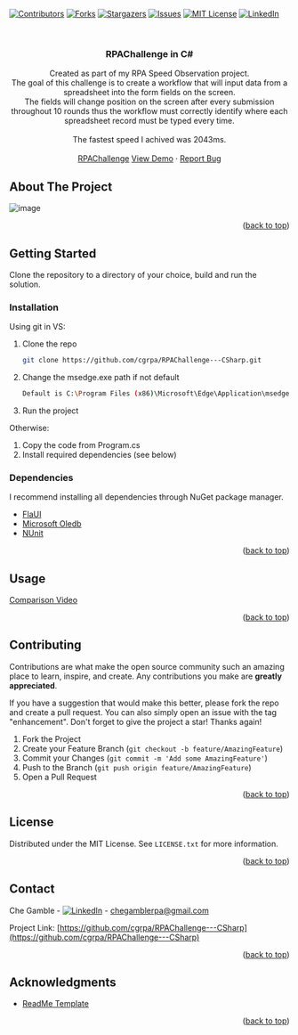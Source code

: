 <!-- Improved compatibility of back to top link: See: https://github.com/othneildrew/Best-README-Template/pull/73 -->
<a name="readme-top"></a>



<!-- PROJECT SHIELDS -->
<!--
*** I'm using markdown "reference style" links for readability.
*** Reference links are enclosed in brackets [ ] instead of parentheses ( ).
*** See the bottom of this document for the declaration of the reference variables
*** for contributors-url, forks-url, etc. This is an optional, concise syntax you may use.
*** https://www.markdownguide.org/basic-syntax/#reference-style-links
-->
[![Contributors][contributors-shield]][contributors-url]
[![Forks][forks-shield]][forks-url]
[![Stargazers][stars-shield]][stars-url]
[![Issues][issues-shield]][issues-url]
[![MIT License][license-shield]][license-url]
[![LinkedIn][linkedin-shield]][linkedin-url]



<br />
<h3 align="center">RPAChallenge in C#</h3>

  <p align="center">
    Created as part of my RPA Speed Observation project.
    <br />
    The goal of this challenge is to create a workflow that will input data from a spreadsheet into the form fields on the screen.
    <br />
    The fields will change position on the screen after every submission throughout 10 rounds thus the workflow must correctly identify where each spreadsheet record must be typed every time.
    <br />
    <br />
    The fastest speed I achived was 2043ms.
    <br />
    <br>
    <a href="https://rpachallenge.com">RPAChallenge</a>
    <a href="https://www.linkedin.com/posts/chegamble_rpa-uipath-rpachallenge-activity-6990601937469505536-nq9U?utm_source=share&utm_medium=member_desktop">View Demo</a>
    ·
    <a href="https://github.com/cgrpa/RPAChallenge---CSharp/issues">Report Bug</a>
   
  </p>
</div>





<!-- ABOUT THE PROJECT -->
## About The Project
![image](https://user-images.githubusercontent.com/95618126/203077722-01f069b8-43f2-4b80-954a-75927b5bfdb7.png)


<p align="right">(<a href="#readme-top">back to top</a>)</p>

<!-- GETTING STARTED -->
## Getting Started

Clone the repository to a directory of your choice, build and run the solution.



### Installation
Using git in VS:
1. Clone the repo
   ```sh
   git clone https://github.com/cgrpa/RPAChallenge---CSharp.git
   ```
2. Change the msedge.exe path if not default
   ```sh
   Default is C:\Program Files (x86)\Microsoft\Edge\Application\msedge.exe
   ```
3. Run the project

Otherwise:
1. Copy the code from Program.cs
2. Install required dependencies (see below)

### Dependencies

I recommend installing all dependencies through NuGet package manager.
* [FlaUI](https://github.com/FlaUI/FlaUI)
* [Microsoft Oledb](System.Data.OleDb)
* [NUnit](https://nunit.org/)

<p align="right">(<a href="#readme-top">back to top</a>)</p>



<!-- USAGE EXAMPLES -->
## Usage

[Comparison Video](https://www.linkedin.com/posts/chegamble_rpa-uipath-rpachallenge-activity-6990601937469505536-nq9U?utm_source=share&utm_medium=member_desktop)
<p align="right">(<a href="#readme-top">back to top</a>)</p>

<!-- CONTRIBUTING -->
## Contributing

Contributions are what make the open source community such an amazing place to learn, inspire, and create. Any contributions you make are **greatly appreciated**.

If you have a suggestion that would make this better, please fork the repo and create a pull request. You can also simply open an issue with the tag "enhancement".
Don't forget to give the project a star! Thanks again!

1. Fork the Project
2. Create your Feature Branch (`git checkout -b feature/AmazingFeature`)
3. Commit your Changes (`git commit -m 'Add some AmazingFeature'`)
4. Push to the Branch (`git push origin feature/AmazingFeature`)
5. Open a Pull Request

<p align="right">(<a href="#readme-top">back to top</a>)</p>



<!-- LICENSE -->
## License

Distributed under the MIT License. See `LICENSE.txt` for more information.

<p align="right">(<a href="#readme-top">back to top</a>)</p>



<!-- CONTACT -->
## Contact

Che Gamble - [![LinkedIn][linkedin-shield]][linkedin-url] - chegamblerpa@gmail.com

Project Link: [https://github.com/cgrpa/RPAChallenge---CSharp](https://github.com/cgrpa/RPAChallenge---CSharp)

<p align="right">(<a href="#readme-top">back to top</a>)</p>



<!-- ACKNOWLEDGMENTS -->
## Acknowledgments

* [ReadMe Template](https://github.com/othneildrew/Best-README-Template)

<p align="right">(<a href="#readme-top">back to top</a>)</p>



<!-- MARKDOWN LINKS & IMAGES -->
<!-- https://www.markdownguide.org/basic-syntax/#reference-style-links -->
[contributors-shield]: https://img.shields.io/github/contributors/cgrpa/RPAChallenge---CSharp.svg?style=for-the-badge
[contributors-url]: https://github.com/cgrpa/RPAChallenge---CSharp/graphs/contributors
[forks-shield]: https://img.shields.io/github/forks/cgrpa/RPAChallenge---CSharp.svg?style=for-the-badge
[forks-url]: https://github.com/cgrpa/RPAChallenge---CSharp/network/members
[stars-shield]: https://img.shields.io/github/stars/cgrpa/RPAChallenge---CSharp.svg?style=for-the-badge
[stars-url]: https://github.com/cgrpa/RPAChallenge---CSharp/stargazers
[issues-shield]: https://img.shields.io/github/issues/cgrpa/RPAChallenge---CSharp.svg?style=for-the-badge
[issues-url]: https://github.com/cgrpa/RPAChallenge---CSharp/issues
[license-shield]: https://img.shields.io/github/license/cgrpa/RPAChallenge---CSharp.svg?style=for-the-badge
[license-url]: https://github.com/cgrpa/RPAChallenge---CSharp/blob/master/license.txt
[linkedin-shield]: https://img.shields.io/badge/-LinkedIn-black.svg?style=for-the-badge&logo=linkedin&colorB=555
[linkedin-url]: https://linkedin.com/in/chegamble
[product-screenshot]: images/screenshot.png
[Next.js]: https://img.shields.io/badge/next.js-000000?style=for-the-badge&logo=nextdotjs&logoColor=white
[Next-url]: https://nextjs.org/
[React.js]: https://img.shields.io/badge/React-20232A?style=for-the-badge&logo=react&logoColor=61DAFB
[React-url]: https://reactjs.org/
[Vue.js]: https://img.shields.io/badge/Vue.js-35495E?style=for-the-badge&logo=vuedotjs&logoColor=4FC08D
[Vue-url]: https://vuejs.org/
[Angular.io]: https://img.shields.io/badge/Angular-DD0031?style=for-the-badge&logo=angular&logoColor=white
[Angular-url]: https://angular.io/
[Svelte.dev]: https://img.shields.io/badge/Svelte-4A4A55?style=for-the-badge&logo=svelte&logoColor=FF3E00
[Svelte-url]: https://svelte.dev/
[Laravel.com]: https://img.shields.io/badge/Laravel-FF2D20?style=for-the-badge&logo=laravel&logoColor=white
[Laravel-url]: https://laravel.com
[Bootstrap.com]: https://img.shields.io/badge/Bootstrap-563D7C?style=for-the-badge&logo=bootstrap&logoColor=white
[Bootstrap-url]: https://getbootstrap.com
[JQuery.com]: https://img.shields.io/badge/jQuery-0769AD?style=for-the-badge&logo=jquery&logoColor=white
[JQuery-url]: https://jquery.com 

